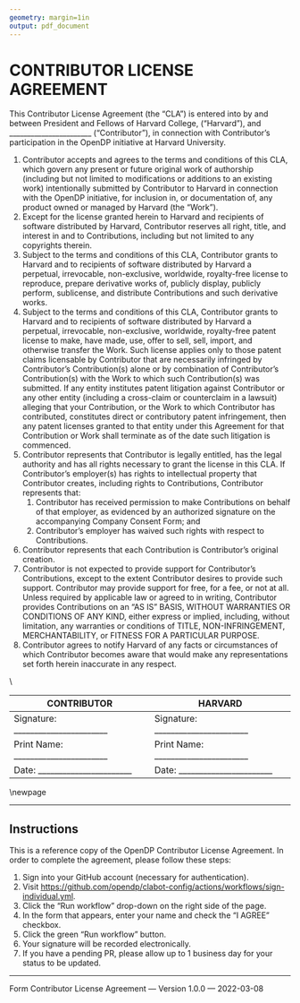 ```yaml
---
geometry: margin=1in
output: pdf_document
---
```


# CONTRIBUTOR LICENSE AGREEMENT

This Contributor License Agreement (the “CLA”) is entered into by and between President and Fellows of Harvard College, (“Harvard”), and _______________________ (“Contributor”), in connection with Contributor’s participation in the OpenDP initiative at Harvard University.

1. Contributor accepts and agrees to the terms and conditions of this CLA, which govern any present or future original work of authorship (including but not limited to modifications or additions to an existing work) intentionally submitted by Contributor to Harvard in connection with the OpenDP initiative, for inclusion in, or documentation of, any product owned or managed by Harvard (the “Work”).
2. Except for the license granted herein to Harvard and recipients of software distributed by Harvard, Contributor reserves all right, title, and interest in and to Contributions, including but not limited to any copyrights therein.
3. Subject to the terms and conditions of this CLA, Contributor grants to Harvard and to recipients of software distributed by Harvard a perpetual, irrevocable, non-exclusive, worldwide, royalty-free license to reproduce, prepare derivative works of, publicly display, publicly perform, sublicense, and distribute Contributions and such derivative works.
4. Subject to the terms and conditions of this CLA, Contributor grants to Harvard and to recipients of software distributed by Harvard a perpetual, irrevocable, non-exclusive, worldwide, royalty-free patent license to make, have made, use, offer to sell, sell, import, and otherwise transfer the Work. Such license applies only to those patent claims licensable by Contributor that are necessarily infringed by Contributor’s Contribution(s) alone or by combination of Contributor’s Contribution(s) with the Work to which such Contribution(s) was submitted. If any entity institutes patent litigation against Contributor or any other entity (including a cross-claim or counterclaim in a lawsuit) alleging that your Contribution, or the Work to which Contributor has contributed, constitutes direct or contributory patent infringement, then any patent licenses granted to that entity under this Agreement for that Contribution or Work shall terminate as of the date such litigation is commenced.
5. Contributor represents that Contributor is legally entitled, has the legal authority and has all rights necessary to grant the license in this CLA. If Contributor’s employer(s) has rights to intellectual property that Contributor creates, including rights to Contributions, Contributor represents that:
    1. Contributor has received permission to make Contributions on behalf of that employer, as evidenced by an authorized signature on the accompanying Company Consent Form; and
    2. Contributor’s employer has waived such rights with respect to Contributions.
6. Contributor represents that each Contribution is Contributor’s original creation.
7. Contributor is not expected to provide support for Contributor’s Contributions, except to the extent Contributor desires to provide such support. Contributor may provide support for free, for a fee, or not at all. Unless required by applicable law or agreed to in writing, Contributor provides Contributions on an “AS IS” BASIS, WITHOUT WARRANTIES OR CONDITIONS OF ANY KIND, either express or implied, including, without limitation, any warranties or conditions of TITLE, NON-INFRINGEMENT, MERCHANTABILITY, or FITNESS FOR A PARTICULAR PURPOSE.
8. Contributor agrees to notify Harvard of any facts or circumstances of which Contributor becomes aware that would make any representations set forth herein inaccurate in any respect.

\ 

| CONTRIBUTOR                         | HARVARD                             |
|-------------------------------------|-------------------------------------|
| Signature: _______________________  | Signature: _______________________  |
| Print Name: _______________________ | Print Name: _______________________ |
| Date: _______________________       | Date: _______________________       |

\newpage

---

## Instructions

This is a reference copy of the OpenDP Contributor License Agreement.
In order to complete the agreement, please follow these steps:

1. Sign into your GitHub account (necessary for authentication).
2. Visit https://github.com/opendp/clabot-config/actions/workflows/sign-individual.yml.
3. Click the “Run workflow” drop-down on the right side of the page.
4. In the form that appears, enter your name and check the “I AGREE” checkbox.
5. Click the green “Run workflow” button.
6. Your signature will be recorded electronically.
7. If you have a pending PR, please allow up to 1 business day for your status to be updated.

---

Form Contributor License Agreement — Version 1.0.0 — 2022-03-08
